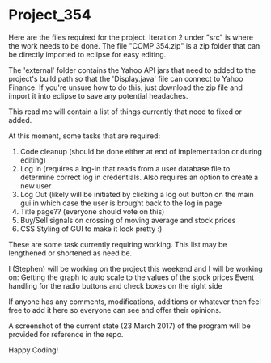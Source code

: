 # Project_354

Here are the files required for the project. Iteration 2 under "src" is where the work needs to be done. The file "COMP 354.zip" is
a zip folder that can be directly imported to eclipse for easy editing.

The 'external' folder contains the Yahoo API jars that need to added to the project's build path so that the 'Display.java' file
can connect to Yahoo Finance. If you're unsure how to do this, just download the zip file and import it into eclipse to save any
potential headaches.

This read me will contain a list of things currently that need to fixed or added.

At this moment, some tasks that are required:
  1) Code cleanup (should be done either at end of implementation or during editing)
  2) Log In (requires a log-in that reads from a user database file to determine correct log in credentials. Also requires an
     option to create a new user
  3) Log Out (likely will be initiated by clicking a log out button on the main gui in which case the user is brought back to the
     log in page
  4) Title page?? (everyone should vote on this)
  5) Buy/Sell signals on crossing of moving average and stock prices
  6) CSS Styling of GUI to make it look pretty :)
  
These are some task currently requiring working. This list may be lengthened or shortened as need be.

I (Stephen) will be working on the project this weekend and I will be working on:
  Getting the graph to auto scale to the values of the stock prices
  Event handling for the radio buttons and check boxes on the right side
  
If anyone has any comments, modifications, additions or whatever then feel free to add it here so everyone can see and offer 
their opinions.

A screenshot of the current state (23 March 2017) of the program will be provided for reference in the repo.

Happy Coding!
